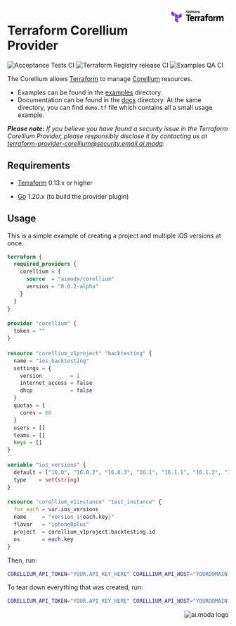 <a href="https://terraform.io">
  <picture>
    <source media="(prefers-color-scheme: dark)" srcset=".github/terraform_logo_dark.svg">
    <source media="(prefers-color-scheme: light)" srcset=".github/terraform_logo_light.svg">
    <img src=".github/terraform_logo_light.svg" alt="Terraform logo" title="Terraform" align="right" height="50">
  </picture>
</a>

# Terraform Corellium Provider

![Acceptance Tests CI](https://github.com/aimoda/terraform-provider-corellium/actions/workflows/acceptance-tests.yml/badge.svg)
![Terraform Registry release CI](https://github.com/aimoda/terraform-provider-corellium/actions/workflows/terraform-release.yml/badge.svg)
![Examples QA CI](https://github.com/aimoda/terraform-provider-corellium/actions/workflows/examples-qa.yml/badge.svg)

The Corellium allows [Terraform](https://terraform.io) to manage [Corellium](https://www.corellium.com/?utm_source=github.com&utm_content=terraform-provider-corellium&utm_medium=github&utm_campaign=aimoda) resources.

- Examples can be found in the [examples](examples/) directory.
- Documentation can be found in the [docs](docs/) directory. At the same directory, you can find `demo.tf` file which contains all a small usage example.

_**Please note:** If you believe you have found a security issue in the Terraform Corellium Provider, please responsibly disclose it by contacting us at terraform-provider-corellium@security.email.ai.moda._

## Requirements

- [Terraform](https://www.terraform.io/downloads.html) 0.13.x or higher

- [Go](https://golang.org/doc/install) 1.20.x (to build the provider plugin)

## Usage

This is a simple example of creating a project and multiple iOS versions at once.

```terraform
terraform {
  required_providers {
    corellium = {
      source  = "aimoda/corellium"
      version = "0.0.2-alpha"
    }
  }
}

provider "corellium" {
  token = ""
}

resource "corellium_v1project" "backtesting" {
  name = "ios_backtesting"
  settings = {
    version         = 1
    internet_access = false
    dhcp            = false
  }
  quotas = {
    cores = 60
  }
  users = []
  teams = []
  keys = []
}

variable "ios_versions" {
  default = ["16.0", "16.0.2", "16.0.3", "16.1", "16.1.1", "16.1.2", "16.2", "16.3", "16.3.1", "16.4"]
  type    = set(string)
}

resource "corellium_v1instance" "test_instance" {
  for_each = var.ios_versions
  name     = "version_${each.key}"
  flavor   = "iphone8plus"
  project  = corellium_v1project.backtesting.id
  os       = each.key
}
```

Then, run:

```sh
CORELLIUM_API_TOKEN="YOUR.API_KEY_HERE" CORELLIUM_API_HOST="YOURDOMAIN.enterprise.corellium.com" terraform apply
```

To tear down everything that was created, run:
```sh
CORELLIUM_API_TOKEN="YOUR.API_KEY_HERE" CORELLIUM_API_HOST="YOURDOMAIN.enterprise.corellium.com" terraform destroy
```

<a href="https://www.ai.moda/en/?utm_source=github.com&utm_content=terraform-provider-corellium&utm_medium=github">
  <picture>
    <source media="(prefers-color-scheme: dark)" srcset="https://terraform-provider-corellium.email.ai.moda/bimi/logo.svg?mode=dark">
    <source media="(prefers-color-scheme: light)" srcset="https://terraform-provider-corellium.email.ai.moda/bimi/logo.svg?mode=light">
    <img src="https://terraform-provider-corellium.email.ai.moda/bimi/logo.svg?mode=default" alt="ai.moda logo" title="ai.moda" align="right" height="50">
  </picture>
</a>

